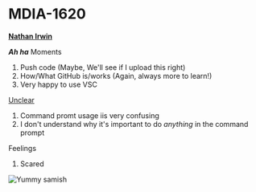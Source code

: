 # MDIA-1620
<ins>**Nathan Irwin**</ins>

_**Ah ha**_ Moments
1. Push code (Maybe, We'll see if I upload this right)
2. How/What GitHub is/works (Again, always more to learn!)
3. Very happy to use VSC

<ins>Unclear</ins>
1. Command promt usage iis very confusing
2. I don't understand why it's important to do *anything* in the command prompt

Feelings
1. Scared

![Yummy samish](https://upload.wikimedia.org/wikipedia/commons/b/b7/Mmm..._BLT_for_me%21_%285487341380%29.jpg)

